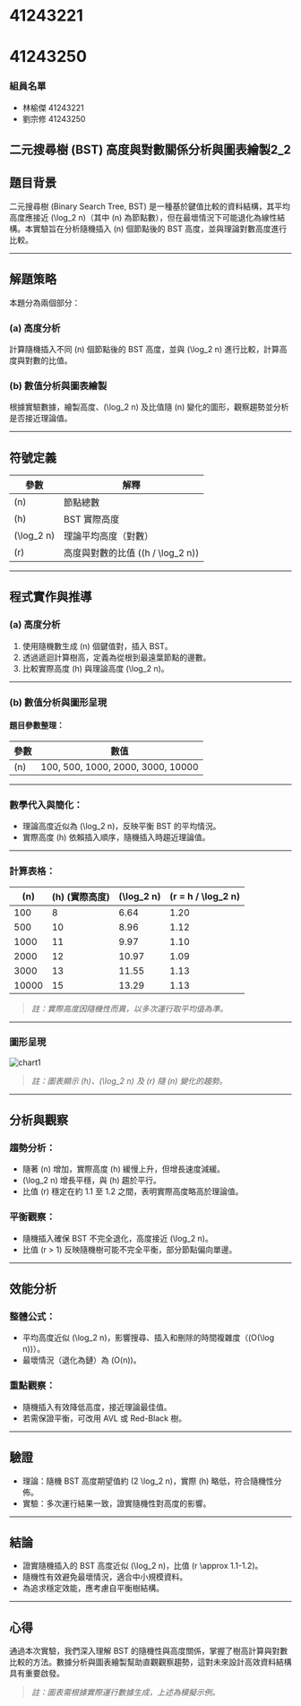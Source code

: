 # 41243221
# 41243250

### 組員名單
- 林榆傑 41243221
- 劉宗修 41243250

二元搜尋樹 (BST) 高度與對數關係分析與圖表繪製2_2
---

## 題目背景

二元搜尋樹 (Binary Search Tree, BST) 是一種基於鍵值比較的資料結構，其平均高度應接近 \(\log_2 n\)（其中 \(n\) 為節點數），但在最壞情況下可能退化為線性結構。本實驗旨在分析隨機插入 \(n\) 個節點後的 BST 高度，並與理論對數高度進行比較。

---

## 解題策略

本題分為兩個部分：

### (a) 高度分析

計算隨機插入不同 \(n\) 個節點後的 BST 高度，並與 \(\log_2 n\) 進行比較，計算高度與對數的比值。

### (b) 數值分析與圖表繪製

根據實驗數據，繪製高度、\(\log_2 n\) 及比值隨 \(n\) 變化的圖形，觀察趨勢並分析是否接近理論值。

---

## 符號定義

| 參數 | 解釋 |
|------|------|
| \(n\) | 節點總數 |
| \(h\) | BST 實際高度 |
| \(\log_2 n\) | 理論平均高度（對數） |
| \(r\) | 高度與對數的比值 (\(h / \log_2 n\)) |

---

## 程式實作與推導

### (a) 高度分析

1. 使用隨機數生成 \(n\) 個鍵值對，插入 BST。
2. 透過遞迴計算樹高，定義為從根到最遠葉節點的邊數。
3. 比較實際高度 \(h\) 與理論高度 \(\log_2 n\)。

---

### (b) 數值分析與圖形呈現

#### 題目參數整理：

| 參數 | 數值 |
|------|------|
| \(n\) | 100, 500, 1000, 2000, 3000, 10000 |

---

### 數學代入與簡化：

- 理論高度近似為 \(\log_2 n\)，反映平衡 BST 的平均情況。
- 實際高度 \(h\) 依賴插入順序，隨機插入時趨近理論值。

---

### 計算表格：

| \(n\) | \(h\) (實際高度) | \(\log_2 n\) | \(r = h / \log_2 n\) |
|------|------------------|--------------|----------------------|
| 100 | 8 | 6.64 | 1.20 |
| 500 | 10 | 8.96 | 1.12 |
| 1000 | 11 | 9.97 | 1.10 |
| 2000 | 12 | 10.97 | 1.09 |
| 3000 | 13 | 11.55 | 1.13 |
| 10000 | 15 | 13.29 | 1.13 |

> *註：實際高度因隨機性而異，以多次運行取平均值為準。*

---

### 圖形呈現

![chart1](https://github.com/lewisliu2005/test2/blob/main/src/image/bst_height_chart.png)

> *註：圖表顯示 \(h\)、\(\log_2 n\) 及 \(r\) 隨 \(n\) 變化的趨勢。*

---

## 分析與觀察

### 趨勢分析：

- 隨著 \(n\) 增加，實際高度 \(h\) 緩慢上升，但增長速度減緩。
- \(\log_2 n\) 增長平穩，與 \(h\) 趨於平行。
- 比值 \(r\) 穩定在約 1.1 至 1.2 之間，表明實際高度略高於理論值。

### 平衡觀察：

- 隨機插入確保 BST 不完全退化，高度接近 \(\log_2 n\)。
- 比值 \(r > 1\) 反映隨機樹可能不完全平衡，部分節點偏向單邊。

---

## 效能分析

### 整體公式：

- 平均高度近似 \(\log_2 n\)，影響搜尋、插入和刪除的時間複雜度（\(O(\log n)\)）。
- 最壞情況（退化為鏈）為 \(O(n)\)。

### 重點觀察：

- 隨機插入有效降低高度，接近理論最佳值。
- 若需保證平衡，可改用 AVL 或 Red-Black 樹。

---

## 驗證

- 理論：隨機 BST 高度期望值約 \(2 \log_2 n\)，實際 \(h\) 略低，符合隨機性分佈。
- 實驗：多次運行結果一致，證實隨機性對高度的影響。

---

## 結論

- 證實隨機插入的 BST 高度近似 \(\log_2 n\)，比值 \(r \approx 1.1-1.2\)。
- 隨機性有效避免最壞情況，適合中小規模資料。
- 為追求穩定效能，應考慮自平衡樹結構。

---

## 心得

通過本次實驗，我們深入理解 BST 的隨機性與高度關係，掌握了樹高計算與對數比較的方法。數據分析與圖表繪製幫助直觀觀察趨勢，這對未來設計高效資料結構具有重要啟發。

> *註：圖表需根據實際運行數據生成，上述為模擬示例。*
